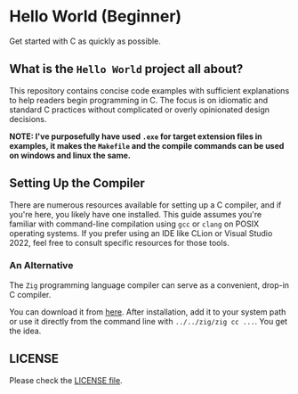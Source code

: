 # Hello World (Beginner)

Get started with C as quickly as possible.

## What is the `Hello World` project all about?

This repository contains concise code examples with sufficient explanations to help readers begin programming in C. The focus is on idiomatic and standard C practices without complicated or overly opinionated design decisions.

**NOTE: I've purposefully have used `.exe` for target extension files in examples, it makes the `Makefile` and the compile commands can be used on windows and linux the same.**

## Setting Up the Compiler

There are numerous resources available for setting up a C compiler, and if you're here, you likely have one installed. This guide assumes you're familiar with command-line compilation using `gcc` or `clang` on POSIX operating systems. If you prefer using an IDE like CLion or Visual Studio 2022, feel free to consult specific resources for those tools.

### An Alternative

The `Zig` programming language compiler can serve as a convenient, drop-in C compiler.

You can download it from [here](https://ziglang.org/learn/getting-started/#installing-zig). After installation, add it to your system path or use it directly from the command line with `../../zig/zig cc ...`. You get the idea.

## LICENSE

Please check the [LICENSE file](https://github.com/dezashibi-c-projects/.github/blob/main/LICENSE).
